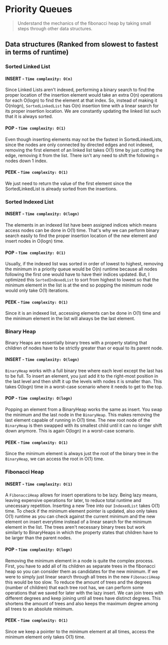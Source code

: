 # Priority Queues
> Understand the mechanics of the fibonacci heap by taking small steps through other data structures.

## Data structures (Ranked from slowest to fastest in terms of runtime)

### Sorted Linked List
#### INSERT - `Time complexity: O(n)`
Since Linked Lists aren't indexed, performing a binary search to find the proper location of the insertion element would take an extra O(n) operations for each O(logn) to find the element at that index. So, instead of making it O(nlogn), `SortedLinkedList` has O(n) insertion time with a linear search for its proper insertion location. We are constantly updating the linked list such that it is always sorted.
#### POP - `Time complexity: O(1)`
Even though inserting elements may not be the fastest in SortedLinkedLists, since the nodes are only connected by directed edges and not indexed, removing the first element of an linked list takes O(1) time by just cutting the edge, removing it from the list. There isn't any need to shift the following `n` nodes down 1 index.
#### PEEK - `Time complexity: O(1)`
We just need to return the value of the first element since the SortedLinkedList is already sorted from the insertions.

### Sorted Indexed List
#### INSERT - `Time complexity: O(logn)`
The elements in an indexed list have been assigned indices which means access nodes can be done in O(1) time. That's why we can perform binary search easily to find the proper insertion location of the new element and insert nodes in O(logn) time.
#### POP - `Time complexity: O(1)`
Usually, if the indexed list was sorted in order of lowest to highest, removing the minimum in a priority queue would be O(n) runtime because all nodes following the first one would have to have their indices updated. But, I optimized this `SortedIndexedList` to sort from highest to lowest so that the minimum element in the list is at the end so popping the minimum node would only take O(1) iterations.
#### PEEK - `Time complexity: O(1)`
Since it is an indexed list, accessing elements can be done in O(1) time and the minimum element in the list will always be the last element.

### Binary Heap
Binary Heaps are essentially binary trees with a property stating that children of nodes have to be strictly greater than or equal to its parent node.

#### INSERT - `Time complexity: O(logn)`
`BinaryHeap` works with a full binary tree where each level except the last has to be full. To insert an element, you just add it to the right-most position in the last level and then shift it up the levels with nodes it is smaller than. This takes O(logn) time in a worst-case scenario where it needs to get to the top.
#### POP - `Time complexity: O(logn)`
Popping an element from a BinaryHeap works the same as insert. You swap the minimum and the last node in the `BinaryHeap`. This makes removing the last element capable of running in O(1) time. The new root node of the `BinaryHeap` is then swapped with its smallest child until it can no longer shift down anymore. This is again O(logn) in a worst-case scenario.
#### PEEK - `Time complexity: O(1)`
Since the minimum element is always just the root of the binary tree in the `BinaryHeap`, we can access the root in O(1) time.

### Fibonacci Heap
#### INSERT - `Time complexity: O(1)`
A `FibonacciHeap` allows for insert operations to be lazy. Being lazy means, leaving expensive operations for later, to reduce total runtime and unecessary repetition. Inserting a new Tree into our `IndexedList` takes O(1) time. To check if the minimum element pointer is updated, also only takes O(1) runtime as you can check against the current minimum and the new element on insert everytime instead of a linear search for the minimum element in the list. The trees aren't necessary binary trees but work similarly to BinaryHeaps in which the property states that children have to be larger than the parent nodes.
#### POP - `Time complexity: O(logn)`
Removing the minimum element in a node is quite the complex process. First, you have to add all of its children as separate trees in the fibonacci heap so you can consider them as candidates for the new minimum. If we were to simply just linear search through all trees in the new `FibonacciHeap` this would be too slow. To reduce the amount of trees and the degrees (number of children) that each tree root has, we can perform some operations that we saved for later with the lazy insert. We can join trees with different degrees and keep joining until all trees have distinct degrees. This shortens the amount of trees and also keeps the maximum degree among all trees to an absolute minimum.
#### PEEK - `Time complexity: O(1)`
Since we keep a pointer to the minimum element at all times, access the minimum element only takes O(1) time.
